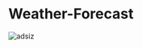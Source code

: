 # Weather-Forecast
![adsiz](https://user-images.githubusercontent.com/43685404/53693804-5fac9980-3db6-11e9-8694-8baf272ddb28.png)
